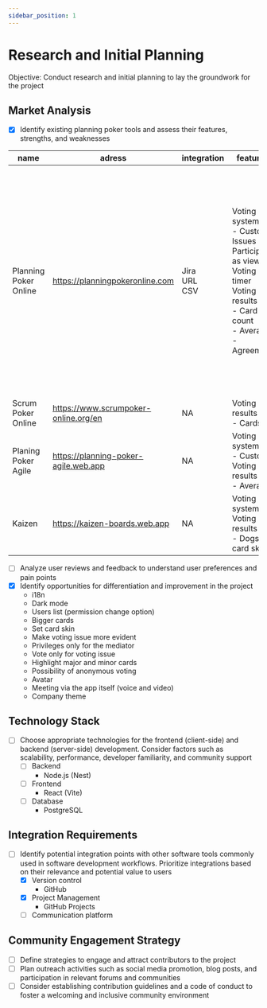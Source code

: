```yaml
---
sidebar_position: 1
---
```


# Research and Initial Planning
Objective: Conduct research and initial planning to lay the groundwork for the project

## Market Analysis
- [x] Identify existing planning poker tools and assess their features, strengths, and weaknesses

| name | adress | integration | features | free plan | paid plan |
|---|---|---|---|---|---|
| Planning Poker Online | https://planningpokeronline.com | Jira<br>URL<br>CSV | Voting system<br> - Custom<br>Issues list<br>Participate as viewer<br>Voting timer<br>Voting results<br> - Card count<br> - Average<br> - Agreement | Unlimited players<br>9 Votings per game<br>5 Issues voted per game<br>Unlimited games for 6 weeks<br>Permanent game urls | Unlimited Votings per game<br>Unlimited Issues voted per game<br>Access your created games and history. Resume games at any time.<br>Add or remove facilitators at any time<br>Cancel at any time |
| Scrum Poker Online | https://www.scrumpoker-online.org/en | NA | Voting results<br> - Cards | NA | NA |
| Planing Poker Agile | https://planning-poker-agile.web.app | NA | Voting system<br> - Custom<br>Voting results<br> - Average | NA | NA |
| Kaizen | https://kaizen-boards.web.app | NA | Voting system<br>Voting results<br>- Dogs card skin | NA | NA |

- [ ] Analyze user reviews and feedback to understand user preferences and pain points
- [x] Identify opportunities for differentiation and improvement in the project
  - i18n
  - Dark mode
  - Users list (permission change option)
  - Bigger cards
  - Set card skin
  - Make voting issue more evident
  - Privileges only for the mediator
  - Vote only for voting issue
  - Highlight major and minor cards
  - Possibility of anonymous voting
  - Avatar
  - Meeting via the app itself (voice and video)
  - Company theme

## Technology Stack
- [ ] Choose appropriate technologies for the frontend (client-side) and backend (server-side) development. Consider factors such as scalability, performance, developer familiarity, and community support
  - [ ] Backend
    - Node.js (Nest)
  - [ ] Frontend
    - React (Vite)
  - [ ] Database
    - PostgreSQL

## Integration Requirements
- [ ] Identify potential integration points with other software tools commonly used in software development workflows. Prioritize integrations based on their relevance and potential value to users
  - [x] Version control
    - GitHub
  - [x] Project Management
    - GitHub Projects
  - [ ] Communication platform

## Community Engagement Strategy
- [ ] Define strategies to engage and attract contributors to the project
- [ ] Plan outreach activities such as social media promotion, blog posts, and participation in relevant forums and communities
- [ ] Consider establishing contribution guidelines and a code of conduct to foster a welcoming and inclusive community environment
